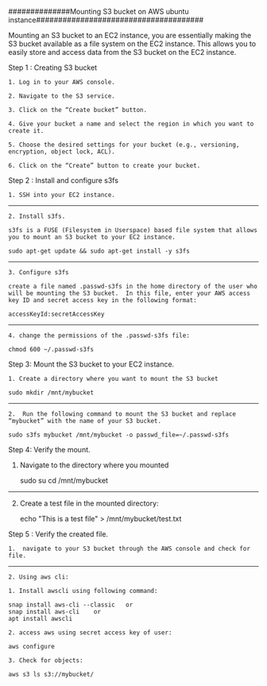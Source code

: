 ##############Mounting S3 bucket on AWS ubuntu instance######################################

Mounting an S3 bucket to an EC2 instance, you are essentially making the S3 bucket available as a file system on the EC2 instance. This allows you to easily store and access data from the S3 bucket on the EC2 instance.

Step 1 : Creating S3 bucket

    1. Log in to your AWS console.

    2. Navigate to the S3 service.

    3. Click on the “Create bucket” button.

    4. Give your bucket a name and select the region in which you want to create it.

    5. Choose the desired settings for your bucket (e.g., versioning, encryption, object lock, ACL).

    6. Click on the “Create” button to create your bucket.

Step 2 : Install and configure s3fs

    1. SSH into your EC2 instance.

---

    2. Install s3fs.

    s3fs is a FUSE (Filesystem in Userspace) based file system that allows you to mount an S3 bucket to your EC2 instance.

    sudo apt-get update && sudo apt-get install -y s3fs

---

    3. Configure s3fs

    create a file named .passwd-s3fs in the home directory of the user who will be mounting the S3 bucket.  In this file, enter your AWS access key ID and secret access key in the following format:

    accessKeyId:secretAccessKey

---

    4. change the permissions of the .passwd-s3fs file:

    chmod 600 ~/.passwd-s3fs

Step 3: Mount the S3 bucket to your EC2 instance.

    1. Create a directory where you want to mount the S3 bucket

    sudo mkdir /mnt/mybucket

---

    2.  Run the following command to mount the S3 bucket and replace “mybucket” with the name of your S3 bucket.

    sudo s3fs mybucket /mnt/mybucket -o passwd_file=~/.passwd-s3fs

Step 4: Verify the mount.

1. Navigate to the directory where you mounted

   sudo su
   cd /mnt/mybucket

---

2. Create a test file in the mounted directory:

   echo "This is a test file" > /mnt/mybucket/test.txt

Step 5 : Verify the created file.

    1.  navigate to your S3 bucket through the AWS console and check for file.

---

    2. Using aws cli:

    1. Install awscli using following command:

    snap install aws-cli --classic   or
    snap install aws-cli    or
    apt install awscli

    2. access aws using secret access key of user:

    aws configure

    3. Check for objects:

    aws s3 ls s3://mybucket/
